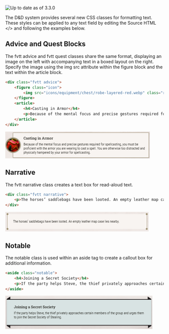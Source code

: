 ![Up to date as of 3.3.0](https://img.shields.io/static/v1?label=dnd5e&message=3.3.0&color=informational)

The D&D system provides several new CSS classes for formatting text. These styles can be applied to any text field by editing the Source HTML </> and following the examples below.

## Advice and Quest Blocks
The fvtt advice and fvtt quest classes share the same format, displaying an image on the left with accompanying text in a boxed layout on the right.  
Specify the image using the img src attribute within the figure block and the text within the article block.

```html
<div class="fvtt advice">
    <figure class="icon">
        <img src="icons/equipment/chest/robe-layered-red.webp" class="round">
    </figure>
    <article>
        <h4>Casting in Armor</h4>
        <p>Because of the mental focus and precise gestures required for spellcasting, you must be proficient with the armor you are wearing to cast a spell. You are otherwise too distracted and physically hampered by your armor for spellcasting.</p>
    </article>
</div>
```
![](https://raw.githubusercontent.com/MaxPat931/dnd5e/stylez/wiki/images/styles/fvttadvice.png)

## Narrative
The fvtt narrative class creates a text box for read-aloud text.

```html
<div class="fvtt narrative">
    <p>The horses’ saddlebags have been looted. An empty leather map case lies nearby.</p>
</div>
```
![](https://raw.githubusercontent.com/MaxPat931/dnd5e/stylez/wiki/images/styles/fvttnarrative.png)

## Notable
The notable class is used within an aside tag to create a callout box for additional information.

```html
<aside class="notable">
    <h4>Joining a Secret Society</h4>
    <p>If the party helps Steve, the thief privately approaches certain members of the group and urges them to join the Secret Society of Stealing.</p>
</aside>
```
![](https://raw.githubusercontent.com/MaxPat931/dnd5e/stylez/wiki/images/styles/fvttnotable.png)
